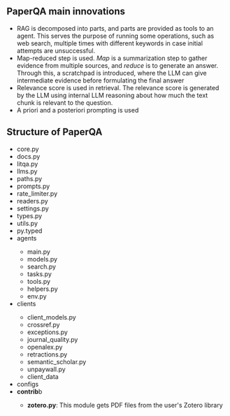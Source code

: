 ## PaperQA main innovations
<ul>
  <li>RAG is decomposed into parts, and parts are provided as tools to an agent. This serves the purpose of running some operations, such as web search, multiple times with different keywords in case initial attempts are unsuccessful.</li>
  <li>Map-reduced step is used. <i>Map</i> is a summarization step to gather evidence from multiple sources, and <i>reduce</i> is to generate an answer. Through this, a scratchpad is introduced, where the LLM can give intermediate evidence before formulating the final answer</li>
  <li>Relevance score is used in retrieval. The relevance score is generated by the LLM using internal LLM reasoning about how much the text chunk is relevant to the question. </li>
  <li>A priori and a posteriori prompting is used</li>
</ul>

## Structure of PaperQA
<ul>
  <li>core.py</li>
  <li>docs.py</li>
  <li>litqa.py</li>
  <li>llms.py</li>
  <li>paths.py</li>
  <li>prompts.py</li>
  <li>rate_limiter.py</li>
  <li>readers.py</li>
  <li>settings.py</li>
  <li>types.py</li>
  <li>utils.py</li>
  <li>py.typed</li>
  <li>agents</li>
  <ul>
    <li>main.py</li>
    <li>models.py</li>
    <li>search.py</li>
    <li>tasks.py</li>
    <li>tools.py</li>
    <li>helpers.py</li>
    <li>env.py</li>
  </ul>
  <li>clients</li>
  <ul>
    <li>client_models.py</li>
    <li>crossref.py</li>
    <li>exceptions.py</li>
    <li>journal_quality.py</li>
    <li>openalex.py</li>
    <li>retractions.py</li>
    <li>semantic_scholar.py</li>
    <li>unpaywall.py</li>
    <li>client_data</li>
  </ul>
  <li>configs</li>
  <li><b>contrib</b>b</li>
  <ul>
    <li><b>zotero.py</b>: This module gets PDF files from the user's Zotero library</li>
  </ul>
</ul>
